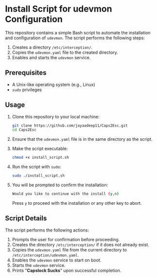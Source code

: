 # Install Script for udevmon Configuration

This repository contains a simple Bash script to automate the installation and configuration of `udevmon`. The script performs the following steps:

1. Creates a directory `/etc/interception/`.
2. Copies the `udevmon.yaml` file to the created directory.
3. Enables and starts the `udevmon` service.

## Prerequisites

- A Unix-like operating system (e.g., Linux)
- `sudo` privileges

## Usage

1. Clone this repository to your local machine:

    ```bash
    git clone https://github.com/jayaadeep11/Caps2Esc.git
    cd Caps2Esc
    ```

2. Ensure that the `udevmon.yaml` file is in the same directory as the script.

3. Make the script executable:

    ```bash
    chmod +x install_script.sh
    ```

4. Run the script with `sudo`:

    ```bash
    sudo ./install_script.sh
    ```

5. You will be prompted to confirm the installation:

    ```bash
    Would you like to continue with the install (y,n) 
    ```

    Press `y` to proceed with the installation or any other key to abort.

## Script Details

The script performs the following actions:

1. Prompts the user for confirmation before proceeding.
2. Creates the directory `/etc/interception/` if it does not already exist.
3. Copies the `udevmon.yaml` file from the current directory to `/etc/interception/udevmon.yaml`.
4. Enables the `udevmon` service to start on boot.
5. Starts the `udevmon` service.
6. Prints "**Capslock Sucks**" upon successful completion.
